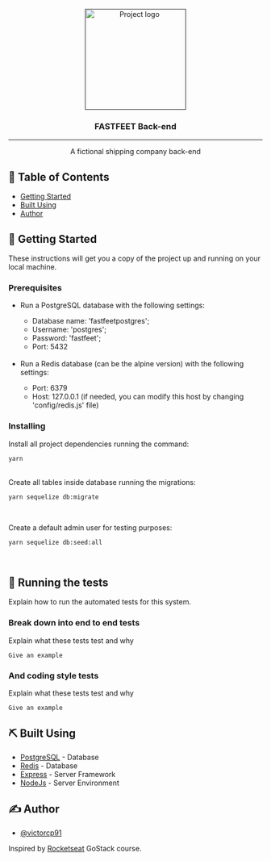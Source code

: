<p align="center">
  <a href="" rel="noopener">
 <img width=200px height=200px src="https://i.imgur.com/6wj0hh6.jpg" alt="Project logo"></a>
</p>

<h3 align="center">FASTFEET Back-end</h3>

---

<p align="center"> A fictional shipping company back-end
    <br>
</p>

## 📝 Table of Contents

- [Getting Started](#getting_started)
- [Built Using](#built_using)
- [Author](#authors)

## 🏁 Getting Started <a name = "getting_started"></a>

These instructions will get you a copy of the project up and running on your local machine.

### Prerequisites

<ul>
  <li>
  Run a PostgreSQL database with the following settings:
  </li>
   <ul>
    <li>Database name: 'fastfeetpostgres';</li>
    <li>Username: 'postgres';</li>
    <li>Password: 'fastfeet';</li>
    <li>Port: 5432</li>
  </ul>
  </br>
  <li>Run a Redis database (can be the alpine version) with the following settings:</li>
  <ul>
    <li>Port: 6379</li>
    <li>Host: 127.0.0.1 (if needed, you can modify this host by changing 'config/redis.js' file)</li>
  </ul>
</ul>

### Installing

Install all project dependencies running the command:

```
yarn
```

</br>
Create all tables inside database running the migrations:

```
yarn sequelize db:migrate
```

</br>

Create a default admin user for testing purposes:

```
yarn sequelize db:seed:all
```

</br>

## 🔧 Running the tests <a name = "tests"></a>

Explain how to run the automated tests for this system.

### Break down into end to end tests

Explain what these tests test and why

```
Give an example
```

### And coding style tests

Explain what these tests test and why

```
Give an example
```

## ⛏️ Built Using <a name = "built_using"></a>

- [PostgreSQL](https://www.postgresql.org/) - Database
- [Redis](https://redis.io/) - Database
- [Express](https://expressjs.com/) - Server Framework
- [NodeJs](https://nodejs.org/en/) - Server Environment

## ✍️ Author <a name = "authors"></a>

- [@victorcp91](https://github.com/victorcp91)

Inspired by [Rocketseat](https://github.com/kylelobo/The-Documentation-Compendium/contributors) GoStack course.
